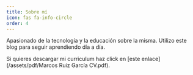 ```yaml
---
title: Sobre mí
icon: fas fa-info-circle
order: 4
---
```


Apasionado de la tecnología y la educación sobre la misma. Utilizo este blog para seguir aprendiendo día a día.

Si quieres descargar mi curriculum haz click en [este enlace](/assets/pdf/Marcos Ruiz García CV.pdf).

